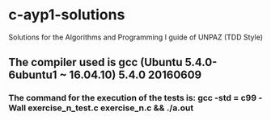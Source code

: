# c-ayp1-solutions
Solutions for the Algorithms and Programming I guide of UNPAZ (TDD Style)

## The compiler used is gcc (Ubuntu 5.4.0-6ubuntu1 ~ 16.04.10) 5.4.0 20160609

### The command for the execution of the tests is: gcc -std = c99 -Wall exercise_n_test.c exercise_n.c && ./a.out
